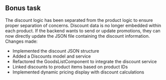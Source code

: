 ## Bonus task 

The discount logic has been separated from the product logic to ensure proper separation of concerns. Discount data is no longer embedded within each product. If the backend wants to send or update promotions, they can now directly update the JSON file containing the discount information.
Changes made:

-   Implemented the discount JSON structure
-   Added a Discounts model and service
-   Refactored the GoodsListComponent to integrate the discount service
-   Linked discounts to product items based on product IDs
-   Implemented dynamic pricing display with discount calculations
